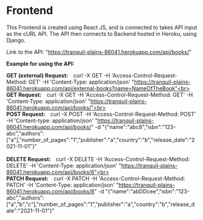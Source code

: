 # Frontend

This Frontend is created using React JS, and is connected to takes API input as the cURL API. The API then connects to Backend hosted in Heroku, using Django.


Link to the API:
"https://tranquil-plains-86041.herokuapp.com/api/books/"

__Example for using the API:__

<b>GET (external) Request:</b>&emsp;curl -X GET -H 'Access-Control-Request-Method: GET' -H 'Content-Type: application/json' "https://tranquil-plains-86041.herokuapp.com/api/external-books?name=NameOfTheBook"<br><br>
<b>GET Request:</b>&emsp;curl -X GET -H 'Access-Control-Request-Method: GET' -H 'Content-Type: application/json' "https://tranquil-plains-86041.herokuapp.com/api/books/"<br><br>
<b>POST Request:</b>&emsp;curl -X POST -H 'Access-Control-Request-Method: POST' -H 'Content-type: application/json' "https://tranquil-plains-86041.herokuapp.com/api/books/" -d "{"name":"abc8","isbn":"123-abc","authors":["a"],"number_of_pages":"1","publisher":"a","country":"b","release_date":"2021-11-01"}"<br><br>
<b>DELETE Request:</b>&emsp;curl -X DELETE -H 'Access-Control-Request-Method: DELETE' -H 'Content-Type: application/json' "https://tranquil-plains-86041.herokuapp.com/api/books/6"<br><br>
<b>PATCH Request:</b>&emsp;curl -X PATCH -H 'Access-Control-Request-Method: PATCH' -H 'Content-Type: application/json' "https://tranquil-plains-86041.herokuapp.com/api/books/8" -d "{"name":"abDDcee","isbn":"123-abc","authors":["a","b","c"],"number_of_pages":"1","publisher":"a","country":"b","release_date":"2021-11-01"}"<br><br>